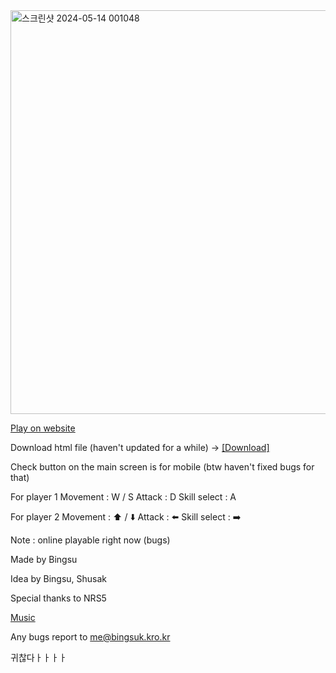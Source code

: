 <img width="646" alt="스크린샷 2024-05-14 001048" src="https://github.com/LeeBingsu/2PBlast/assets/139062081/13b9fd4f-9d5f-4401-86de-f2df61464705">

[Play on website](https://2pblast.kro.kr/2Pblast)


Download html file (haven't updated for a while)
-> [[Download]](https://drive.google.com/drive/folders/1rhEKDN7i8aLwyEejg6tvnflETOqRG8ES?usp=drive_link)



Check button on the main screen is for mobile (btw haven't fixed bugs for that)


For player 1
Movement : W / S
Attack : D
Skill select : A

For player 2
Movement : ⬆️ / ⬇️
Attack : ⬅️
Skill select : ➡️

Note : online playable right now (bugs)


Made by Bingsu

Idea by Bingsu, Shusak

Special thanks to NRS5

[Music](https://www.youtube.com/watch?v=LzfXJV_EjXY)

Any bugs report to me@bingsuk.kro.kr

귀찮다ㅏㅏㅏㅏ
